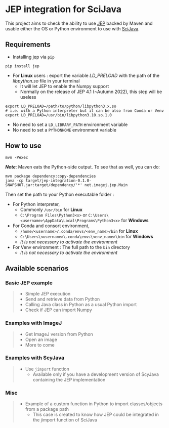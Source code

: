 # JEP integration for SciJava

This project aims to check the ability to use [JEP](https://github.com/ninia/jep) backed by Maven and usable either the OS or Python
environment to use with [SciJava](https://scijava.org/).

## Requirements

- Installing jep via `pip`

```shell
pip install jep
```

- For **Linux** users : export the variable *LD_PRELOAD* with the path of the
  *libpython.so* file in your terminal
  - It will let JEP to enable the Numpy support
  - Normally on the release of JEP 4.1 (~Autumn 2022), this step will be useless

```shell
export LD_PRELOAD=/path/to/python/libpython3.x.so
# i.e. with a Python interpreter but it can be also from Conda or Venv
export LD_PRELOAD=/usr/bin/libpython3.10.so.1.0
```

- No need to set a `LD_LIBRARY_PATH` environment variable
- No need to set a `PYTHONHOME` environment variable

## How to use

```shell
mvn -Pexec
```

**_Note_**: Maven eats the Python-side output. To see that as well, you can do:

```
mvn package dependency:copy-dependencies
java -cp target/jep-integration-0.1.0-SNAPSHOT.jar:target/dependency/'*' net.imagej.jep.Main
```

Then set the path to your Python executable folder :

- For Python interpreter,
  - Commonly `/usr/bin` for **Linux**
  - `C:\Program Files\Python3<x>` or `C:\Users\<username>\AppData\Local\Programs\Python3<x>` for **Windows**
- For Conda and consort environment,
  - `/home/<username>/.conda/envs/<env_name>/bin` for **Linux**
  - `C:\Users\<username>\.conda\envs\<env_name>\bin` for **Windows**
  - *It is not necessary to activate the environment*
- For Venv environment : The full path to the `bin` directory
  - *It is not necessary to activate the environment*

## Available scenarios

### Basic JEP example

> - Simple JEP execution
> - Send and retrieve data from Python
> - Calling Java class in Python as a usual Python import
> - Check if JEP can import Numpy

### Examples with ImageJ

> - Get ImageJ version from Python
> - Open an image
> - More to come

### Examples with ScyJava

> - Use `jimport` function
>   - Available only if you have a development version of ScyJava containing the JEP implementation

### Misc

> - Example of a custom function in Python to import classes/objects from a package path
>   - This case is created to know how JEP could be integrated in the jimport function of SciJava